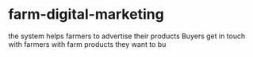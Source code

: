 # farm-digital-marketing
the system helps farmers to advertise their products 
Buyers get in touch with farmers with farm products they want to bu
